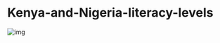 # Kenya-and-Nigeria-literacy-levels

<img src="https://www.canva.com/design/DAGVRRtTf2k/9feUtAdTu-e7yateUPlYBA/view?utm_content=DAGVRRtTf2k&utm_campaign=designshare&utm_medium=link2&utm_source=uniquelinks&utlId=h63a74cc9ee" alt="img" />

